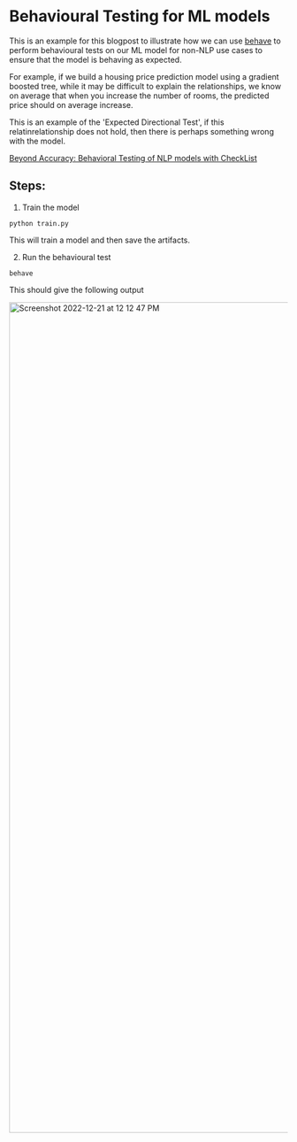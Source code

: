 # Behavioural Testing for ML models

This is an example for this blogpost to illustrate how we can use [behave](https://behave.readthedocs.io/en/stable/index.html) to perform behavioural tests on our ML model for non-NLP use cases to ensure that the model is behaving as expected.

For example, if we build a housing price prediction model using a gradient boosted tree, while it may be difficult to explain the relationships, we know on average that when you increase the number of rooms, the predicted price should on average increase.

This is an example of the 'Expected Directional Test', if this relatinrelationship does not hold, then there is perhaps something wrong with the model.

[Beyond Accuracy: Behavioral Testing of NLP models with CheckList](https://arxiv.org/abs/2005.04118)


## Steps:

1. Train the model

```
python train.py
```

This will train a model and then save the artifacts.

2. Run the behavioural test

```
behave
```

This should give the following output

<img width="1501" alt="Screenshot 2022-12-21 at 12 12 47 PM" src="https://user-images.githubusercontent.com/1054320/208819750-59d6405e-b0ae-4cb1-84dd-82f1685f79ac.png">
